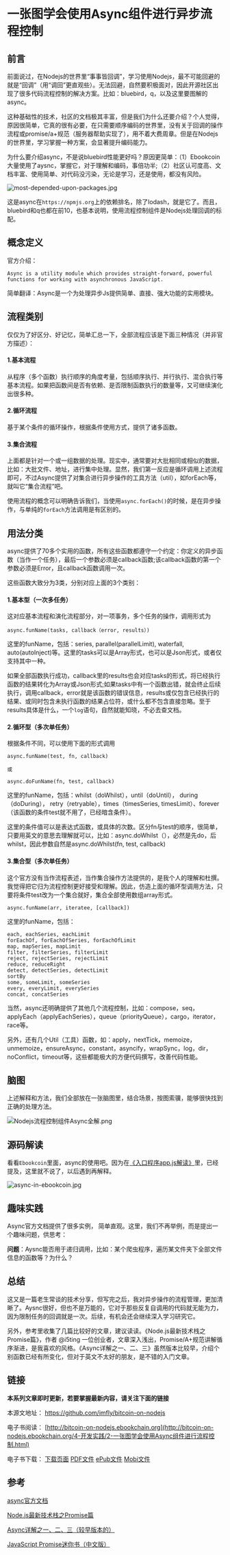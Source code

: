 # 一张图学会使用Async组件进行异步流程控制

## 前言

前面说过，在Nodejs的世界里“事事皆回调”，学习使用Nodejs，最不可能回避的就是“回调”（用“调回”更直观些）。无法回避，自然要积极面对，因此开源社区出现了很多代码流程控制的解决方案。比如：bluebird，q，以及这里要图解的async。

这种基础性的技术，社区的文档极其丰富，但是我们为什么还要介绍？个人觉得，原因很简单，它真的很有必要，在只需要顺序编码的世界里，没有关于回调的操作流程或promise/a+规范（服务器帮助实现了），用不着大费周章。但是在Nodejs的世界里，学习掌握一种方案，会显著提升编码能力。

为什么要介绍async，不是说bluebird性能更好吗？原因更简单：（1）Ebookcoin大量使用了aysnc，掌握它，对于理解和编码，事倍功半;（2）社区认可度高、文档丰富、使用简单、对代码没污染，无论是学习，还是使用，都没有风险。

![most-depended-upon-packages.jpg][]

这是async在`https://npmjs.org`上的依赖排名，除了lodash，就是它了。而且，bluebird和q也都在前10，也基本说明，使用流程控制组件是Nodejs处理回调的标配。

## 概念定义

官方介绍：

`Async is a utility module which provides straight-forward, powerful functions for working with asynchronous JavaScript. `

简单翻译：Async是一个为处理异步Js提供简单、直接、强大功能的实用模块。

## 流程类别

仅仅为了好区分、好记忆，简单汇总一下，全部流程应该是下面三种情况（并非官方描述）：

#### 1.基本流程

从程序（多个函数）执行顺序的角度考量，包括顺序执行、并行执行、混合执行等基本流程。如果把函数间是否有依赖、是否限制函数执行的数量等，又可继续演化出很多种。

#### 2.循环流程

基于某个条件的循环操作，根据条件使用方式，提供了诸多函数。

#### 3.集合流程

上面都是针对一个或一组数据的处理。现实中，通常要对大批相同或相似的数据，比如：大批文件、地址，进行集中处理。显然，我们第一反应是循环调用上述流程即可，不过Async提供了对集合进行异步操作的工具方法（util），如forEach等，就叫它“集合流程”吧。

使用流程的概念可以明确告诉我们，当使用`async.forEach()`的时候，是在异步操作，与单纯的`forEach`方法调用是有区别的。

## 用法分类

async提供了70多个实用的函数，所有这些函数都遵守一个约定：你定义的异步函数（当作一个任务），最后一个参数必须是callback函数;该callback函数的第一个参数必须是Error，且callback函数调用一次。

这些函数大致分为3类，分别对应上面的3个类别：

#### 1.基本型（一次多任务）

这对应基本流程和演化流程部分，对一项事务，多个任务的操作，调用形式为

```
async.funName(tasks, callback（error, results）)
```

这里的funName，包括：series, parallel(parallelLimit), waterfall, auto(autoInject)等。这里的tasks可以是Array形式，也可以是Json形式，或者仅支持其中一种。

如果全部函数执行成功，callback里的results也会对应tasks的形式，将已经执行函数的结果转化为Array或Json形式;如果tasks中有一个函数出错，就会终止后续执行，调用callback，error就是该函数的错误信息，results或仅包含已经执行的结果、或同时包含未执行函数的结果占位符，或什么都不包含直接忽略。至于results具体是什么，一个`log`语句，自然就能知晓，不必去查文档。

#### 2.循环型（多次单任务）

根据条件不同，可以使用下面的形式调用

```
async.funName(test, fn, callback)

或

async.doFunName(fn, test, callback)
```

这里的funName，包括：whilst（doWhilst），until（doUntil）， during（doDuring）， retry（retryable），times（timesSeries, timesLimit）、forever（该函数的条件test就不用了，已经暗含条件）。

这里的条件值可以是表达式函数，或具体的次数。区分fn与test的顺序，很简单，只要用英文的意思去理解就可以，比如：async.doWhilst（），必然是先do，后whilst，因此参数自然是async.doWhilst(fn, test, callback)

#### 3.集合型（多次单任务）

这个官方没有当作流程表述，当作集合操作方法提供的，是我个人的理解和杜撰。我觉得把它归为流程控制更好接受和理解。因此，仿造上面的循环型调用方法，只要将条件test改为一个集合就好，集合全部使用数组array形式。

```
async.funName(arr, iteratee, [callback])
```

这里的funName，包括：

```
each, eachSeries, eachLimit
forEachOf, forEachOfSeries, forEachOfLimit
map, mapSeries, mapLimit
filter, filterSeries, filterLimit
reject, rejectSeries, rejectLimit
reduce, reduceRight
detect, detectSeries, detectLimit
sortBy
some, someLimit, someSeries
every, everyLimit, everySeries
concat, concatSeries
```

当然，async还明确提供了其他几个流程控制，比如：compose，seq，applyEach（applyEachSeries），queue（priorityQueue），cargo，iterator，race等。

另外，还有几个Util（工具）函数，如：apply，nextTick，memoize，unmemoize，ensureAsync，constant，asyncify，wrapSync，log，dir，noConflict，timeout等，这些都能极大的方便代码撰写，改善代码性能。

## 脑图

上述解释和方法，我们全部放在一张脑图里，结合场景，按图索骥，能够很快找到正确的处理方法。

![Nodejs流程控制组件Async全解.png][]

## 源码解读

看看`Ebookcoin`里面，async的使用吧。因为在[《入口程序app.js解读》][]里，已经提及，这里就不说了，以后遇到再解释。

![async-in-ebookcoin.jpg][]

## 趣味实践

Async官方文档提供了很多实例， 简单直观。这里，我们不再举例，而是提出一个趣味问题，供思考：

**问题**：Aysnc能否用于递归调用，比如：某个爬虫程序，遍历某文件夹下全部文件信息的函数等？为什么？

## 总结

这又是一篇老生常谈的技术分享，但写完之后，我对异步操作的流程管理，更加清晰了。Aysnc很好，但也不是万能的，它对于那些反复自调用的代码就无能为力，因为限制任务的回调就是一次。后续，有机会还会继续深入学习研究它。

另外，参考里收集了几篇比较好的文章，建议读读。《Node.js最新技术栈之Promise篇》，作者 @i5ting 一位创业者，文章深入浅出，Promise/A+规范讲解循序渐进，是我喜欢的风格。《Async详解之一、二、三》虽然版本比较早，介绍个别函数已经有所变化，但对于英文不太好的朋友，是不错的入门文章。

## 链接

**本系列文章即时更新，若要掌握最新内容，请关注下面的链接**

本源文地址： https://github.com/imfly/bitcoin-on-nodejs

电子书阅读： [http://bitcoin-on-nodejs.ebookchain.org](http://bitcoin-on-nodejs.ebookchain.org/4-开发实践/2-一张图学会使用Async组件进行流程控制.html)

电子书下载： [下载页面][] [PDF文件][] [ePub文件][] [Mobi文件][]

[PDF文件]: https://www.gitbook.com/download/pdf/book/imfly/bitcoin-on-nodejs
[ePub文件]: https://www.gitbook.com/download/epub/book/imfly/bitcoin-on-nodejs
[Mobi文件]: https://www.gitbook.com/download/mobi/book/imfly/bitcoin-on-nodejs
[下载页面]: https://www.gitbook.com/book/imfly/bitcoin-on-nodejs/details

## 参考

[async官方文档](https://github.com/caolan/async "https://github.com/caolan/async")

[Node.js最新技术栈之Promise篇](https://cnodejs.org/topic/560dbc826a1ed28204a1e7de)

[Async详解之一、二、三（较早版本的）](../6-转载文章/1-Async详解之一：流程控制.html)

[JavaScript Promise迷你书（中文版）](http://liubin.org/promises-book/#introduction)

[most-depended-upon-packages.jpg]: ../../styles/images/11/most-depended-upon-packages.jpg
[Nodejs流程控制组件Async全解.png]: ../../styles/images/naotu/Nodejs流程控制组件Async全解.png
[async-in-ebookcoin.jpg]: ../../styles/images/11/async-in-ebookcoin.jpg
[《入口程序app.js解读》]: ../../3-源码解读/2-入口程序app.js解读.html
